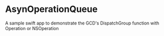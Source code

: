 # AsynOperationQueue
A sample swift app to demonstrate the GCD's DispatchGroup function with Operation or NSOperation
